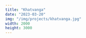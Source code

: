 ```yaml
---
title: "Khatvanga"
date: "2023-03-20"
img: "/img/projects/khatvanga.jpg"
width: 2000
height: 3000
---
```

